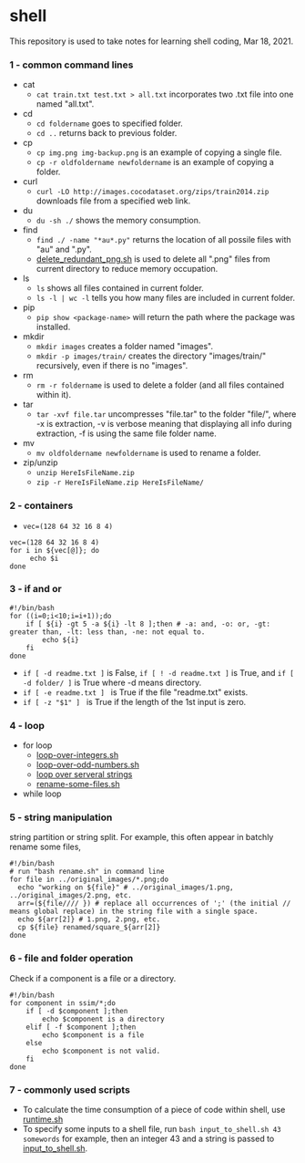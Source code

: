 # shell
This repository is used to take notes for learning shell coding, Mar 18, 2021.
### 1 - common command lines
+ cat
  + `cat train.txt test.txt > all.txt` incorporates two .txt file into one named "all.txt".
+ cd
  + `cd foldername` goes to specified folder.
  + `cd ..` returns back to previous folder.
+ cp
  + `cp img.png img-backup.png` is an example of copying a single file.
  + `cp -r oldfoldername newfoldername` is an example of copying a folder.
+ curl
  + `curl -LO http://images.cocodataset.org/zips/train2014.zip` downloads file from a specified web link.
+ du
  + `du -sh ./` shows the memory consumption.
+ find
  + `find ./ -name "*au*.py"` returns the location of all possile files with "au" and ".py".
  + [delete_redundant_png.sh](https://github.com/suzyi/shell/blob/main/find/delete_redundant_png.sh) is used to delete all ".png" files from current directory to reduce memory occupation.
+ ls
  + `ls` shows all files contained in current folder.
  + `ls -l | wc -l` tells you how many files are included in current folder.
+ pip
  + `pip show <package-name>` will return the path where the package was installed.
+ mkdir
  + `mkdir images` creates a folder named "images".
  + `mkdir -p images/train/` creates the directory "images/train/" recursively, even if there is no "images".
+ rm
  + `rm -r foldername` is used to delete a folder (and all files contained within it).
+ tar
  + `tar -xvf file.tar` uncompresses "file.tar" to the folder "file/", where -x is extraction, -v is verbose meaning that displaying all info during extraction, -f is using the same file folder name.
+ mv
  + `mv oldfoldername newfoldername` is used to rename a folder.
+ zip/unzip
  + `unzip HereIsFileName.zip`
  + `zip -r HereIsFileName.zip HereIsFileName/`
### 2 - containers
+ `vec=(128 64 32 16 8 4)`
```
vec=(128 64 32 16 8 4)
for i in ${vec[@]}; do
     echo $i
done
```
### 3 - if and or
```
#!/bin/bash
for ((i=0;i<10;i=i+1));do
    if [ ${i} -gt 5 -a ${i} -lt 8 ];then # -a: and, -o: or, -gt: greater than, -lt: less than, -ne: not equal to.
        echo ${i}
    fi
done
```
+ `if [ -d readme.txt ]` is False, `if [ ! -d readme.txt ]` is True, and `if [ -d folder/ ]` is True where -d means directory.
+ `if [ -e readme.txt ] ` is True if the file "readme.txt" exists.
+ `if [ -z "$1" ] ` is True if the length of the 1st input is zero.
### 4 - loop
+ for loop
  + [loop-over-integers.sh](https://github.com/suzyi/shell/blob/main/loop/loop-over-integers.sh)
  + [loop-over-odd-numbers.sh](https://github.com/suzyi/shell/blob/main/loop/loop-over-odd-numbers.sh)
  + [loop over serveral strings](https://github.com/suzyi/shell/blob/main/loop/loop-over-strings.sh)
  + [rename-some-files.sh](https://github.com/suzyi/shell/blob/main/loop/rename-some-files.sh)
+ while loop
### 5 - string manipulation
string partition or string split. For example, this often appear in batchly rename some files,
```
#!/bin/bash
# run "bash rename.sh" in command line
for file in ../original_images/*.png;do
  echo "working on ${file}" # ../original_images/1.png, ../original_images/2.png, etc.
  arr=(${file//// }) # replace all occurrences of ';' (the initial // means global replace) in the string file with a single space.
  echo ${arr[2]} # 1.png, 2.png, etc.
  cp ${file} renamed/square_${arr[2]}
done
```
### 6 - file and folder operation
Check if a component is a file or a directory.
```
#!/bin/bash
for component in ssim/*;do
    if [ -d $component ];then
        echo $component is a directory
    elif [ -f $component ];then
        echo $component is a file
    else
        echo $component is not valid. 
    fi
done
```
### 7 - commonly used scripts
+ To calculate the time consumption of a piece of code within shell, use [runtime.sh](https://github.com/suzyi/shell/blob/main/runtime.sh)
+ To specify some inputs to a shell file, run `bash input_to_shell.sh 43 somewords` for example, then an integer 43 and a string is passed to [input_to_shell.sh](https://github.com/suzyi/shell/blob/main/input_to_shell.sh).
